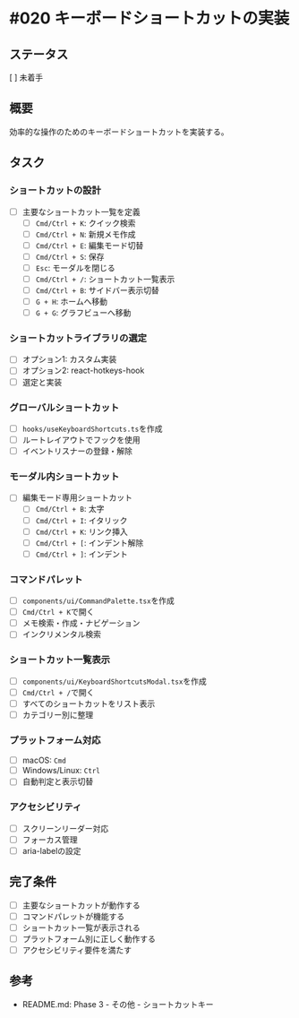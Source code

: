 # #020 キーボードショートカットの実装

## ステータス
[ ] 未着手

## 概要
効率的な操作のためのキーボードショートカットを実装する。

## タスク

### ショートカットの設計
- [ ] 主要なショートカット一覧を定義
  - [ ] `Cmd/Ctrl + K`: クイック検索
  - [ ] `Cmd/Ctrl + N`: 新規メモ作成
  - [ ] `Cmd/Ctrl + E`: 編集モード切替
  - [ ] `Cmd/Ctrl + S`: 保存
  - [ ] `Esc`: モーダルを閉じる
  - [ ] `Cmd/Ctrl + /`: ショートカット一覧表示
  - [ ] `Cmd/Ctrl + B`: サイドバー表示切替
  - [ ] `G + H`: ホームへ移動
  - [ ] `G + G`: グラフビューへ移動

### ショートカットライブラリの選定
- [ ] オプション1: カスタム実装
- [ ] オプション2: react-hotkeys-hook
- [ ] 選定と実装

### グローバルショートカット
- [ ] `hooks/useKeyboardShortcuts.ts`を作成
- [ ] ルートレイアウトでフックを使用
- [ ] イベントリスナーの登録・解除

### モーダル内ショートカット
- [ ] 編集モード専用ショートカット
  - [ ] `Cmd/Ctrl + B`: 太字
  - [ ] `Cmd/Ctrl + I`: イタリック
  - [ ] `Cmd/Ctrl + K`: リンク挿入
  - [ ] `Cmd/Ctrl + [`: インデント解除
  - [ ] `Cmd/Ctrl + ]`: インデント

### コマンドパレット
- [ ] `components/ui/CommandPalette.tsx`を作成
- [ ] `Cmd/Ctrl + K`で開く
- [ ] メモ検索・作成・ナビゲーション
- [ ] インクリメンタル検索

### ショートカット一覧表示
- [ ] `components/ui/KeyboardShortcutsModal.tsx`を作成
- [ ] `Cmd/Ctrl + /`で開く
- [ ] すべてのショートカットをリスト表示
- [ ] カテゴリー別に整理

### プラットフォーム対応
- [ ] macOS: `Cmd`
- [ ] Windows/Linux: `Ctrl`
- [ ] 自動判定と表示切替

### アクセシビリティ
- [ ] スクリーンリーダー対応
- [ ] フォーカス管理
- [ ] aria-labelの設定

## 完了条件
- [ ] 主要なショートカットが動作する
- [ ] コマンドパレットが機能する
- [ ] ショートカット一覧が表示される
- [ ] プラットフォーム別に正しく動作する
- [ ] アクセシビリティ要件を満たす

## 参考
- README.md: Phase 3 - その他 - ショートカットキー
